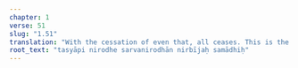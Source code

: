 ```yaml
---
chapter: 1
verse: 51
slug: "1.51"
translation: "With the cessation of even that, all ceases. This is the seedless *samādhi*."
root_text: "tasyāpi nirodhe sarvanirodhān nirbījaḥ samādhiḥ"
---
```


